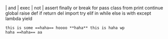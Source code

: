 | and | exec | not |
assert	finally	or
break	for	pass
class	from	print
continue	global	raise
def	if	return
del	import	try
elif	in	while
else	is	with
except	lambda	yield
``````
this is some ==haha== hoooo **haha** this is haha wp
haha ==haha== aa
